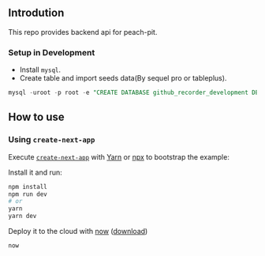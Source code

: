 ## Introdution
This repo provides backend api for peach-pit.

### Setup in Development
- Install `mysql`.
- Create table and import seeds data(By sequel pro or tableplus).

```sql
mysql -uroot -p root -e "CREATE DATABASE github_recorder_development DEFAULT CHARSET utf8"
```

## How to use

### Using `create-next-app`

Execute [`create-next-app`](https://github.com/segmentio/create-next-app) with [Yarn](https://yarnpkg.com/lang/en/docs/cli/create/) or [npx](https://github.com/zkat/npx#readme) to bootstrap the example:



Install it and run:

```bash
npm install
npm run dev
# or
yarn
yarn dev
```

Deploy it to the cloud with [now](https://zeit.co/now) ([download](https://zeit.co/download))

```bash
now
```
